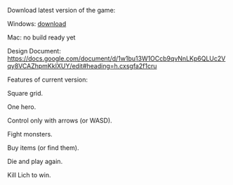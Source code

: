 Download latest version of the game:

Windows: [download](https://github.com/craus/PlaneMaze/releases/download/2023-08-06/PlaneMaze-2023-08-06.zip)

Mac: no build ready yet

Design Document: https://docs.google.com/document/d/1w1bu13W1OCcb9qvNnLKp6QLUc2Vqy8VCAZhpmKkIXUY/edit#heading=h.cxsgfa2f1cru

Features of current version:

Square grid.

One hero.

Control only with arrows (or WASD).

Fight monsters.

Buy items (or find them).

Die and play again.

Kill Lich to win.
